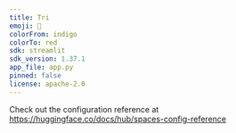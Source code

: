 ```yaml
---
title: Tri
emoji: 👀
colorFrom: indigo
colorTo: red
sdk: streamlit
sdk_version: 1.37.1
app_file: app.py
pinned: false
license: apache-2.0
---
```


Check out the configuration reference at https://huggingface.co/docs/hub/spaces-config-reference
